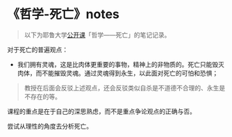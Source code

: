 # 《哲学-死亡》notes


> 以下为耶鲁大学[公开课](https://www.bilibili.com/video/BV1V3411k7Q1/?spm_id_from=333.999.0.0&vd_source=4093135839ad2123d61b9fae1ecd7a8f)「哲学——死亡」的笔记记录。

对于死亡的普遍观点：

- 我们拥有灵魂，这是比肉体更重要的事物，精神上的非物质的。死亡只能毁灭肉体，而不能摧毁灵魂。通过灵魂得到永生，以此面对死亡的可怕和恐惧；

> 教授在后面会反驳上述观点，还会反驳类似自杀是不道德不合理的、永生是不存在的等。

课程的重点是在于自己的深思熟虑，而不是重点争论观点的正确与否。

尝试从理性的角度去分析死亡。

